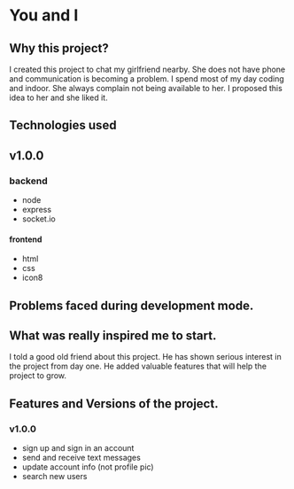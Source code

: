 # You and I 

## Why this project?
I created this project to chat my girlfriend nearby. She does not have phone and communication is becoming a problem. I spend most of my day coding and indoor. She always complain not being available to her. I proposed this idea to her and she liked it. 

## Technologies used
## v1.0.0
### backend
- node 
- express
- socket.io
#### frontend
- html 
- css 
- icon8

## Problems faced during development mode.



## What was really inspired me to start.
I told a good old friend about this project. He has shown serious interest in the project from day one. 
He added valuable features that will help the project to grow. 


## Features and Versions of the project.
### v1.0.0
- sign up and sign in an account 
- send and receive text messages
- update account info (not profile pic)
- search new users

